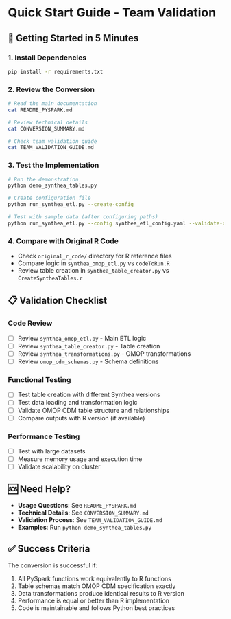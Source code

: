 # Quick Start Guide - Team Validation

## 🚀 Getting Started in 5 Minutes

### 1. Install Dependencies
```bash
pip install -r requirements.txt
```

### 2. Review the Conversion
```bash
# Read the main documentation
cat README_PYSPARK.md

# Review technical details  
cat CONVERSION_SUMMARY.md

# Check team validation guide
cat TEAM_VALIDATION_GUIDE.md
```

### 3. Test the Implementation
```bash
# Run the demonstration
python demo_synthea_tables.py

# Create configuration file
python run_synthea_etl.py --create-config

# Test with sample data (after configuring paths)
python run_synthea_etl.py --config synthea_etl_config.yaml --validate-only
```

### 4. Compare with Original R Code
- Check `original_r_code/` directory for R reference files
- Compare logic in `synthea_omop_etl.py` vs `codeToRun.R`
- Review table creation in `synthea_table_creator.py` vs `CreateSyntheaTables.r`

## 📋 Validation Checklist

### Code Review
- [ ] Review `synthea_omop_etl.py` - Main ETL logic
- [ ] Review `synthea_table_creator.py` - Table creation
- [ ] Review `synthea_transformations.py` - OMOP transformations
- [ ] Review `omop_cdm_schemas.py` - Schema definitions

### Functional Testing
- [ ] Test table creation with different Synthea versions
- [ ] Test data loading and transformation logic
- [ ] Validate OMOP CDM table structure and relationships
- [ ] Compare outputs with R version (if available)

### Performance Testing
- [ ] Test with large datasets
- [ ] Measure memory usage and execution time
- [ ] Validate scalability on cluster

## 🆘 Need Help?

- **Usage Questions**: See `README_PYSPARK.md`
- **Technical Details**: See `CONVERSION_SUMMARY.md` 
- **Validation Process**: See `TEAM_VALIDATION_GUIDE.md`
- **Examples**: Run `python demo_synthea_tables.py`

## ✅ Success Criteria

The conversion is successful if:
1. All PySpark functions work equivalently to R functions
2. Table schemas match OMOP CDM specification exactly  
3. Data transformations produce identical results to R version
4. Performance is equal or better than R implementation
5. Code is maintainable and follows Python best practices
